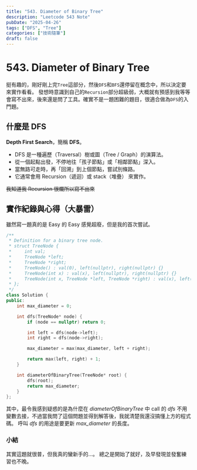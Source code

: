 ```yaml
---
title: "543. Diameter of Binary Tree"
description: "Leetcode 543 Note"
pubDate: "2025-04-26"
tags: ["DFS", "Tree"]
categories: ["技術隨筆"]
draft: false
---
```

# 543. Diameter of Binary Tree
挺有趣的，剛好剛上完`Tree`這部分，然後`DFS`和`BFS`還停留在概念中，所以決定要來實作看看。
發想時意識到自己的`Recursion`部分超級弱，大概就有預感到我等等會寫不出來，後來還是問了工具。確實不是一題困難的題目，很適合做為`DFS`的入門題。

## 什麼是 DFS
**Depth First Search**，簡稱 **DFS**。
* DFS 是一種遍歷（Traversal）樹或圖（Tree / Graph）的演算法。
* 從一個起點出發，不停地往「孩子節點」或「相鄰節點」深入。
* 當無路可走時，再「回溯」到上個節點，嘗試別條路。
* 它通常會用 Recursion（遞迴）或 stack（堆疊） 來實作。

~~我知道我 Recursion 很爛所以寫不出來~~

## 實作紀錄與心得（大暴雷）
雖然寫一題真的是 Easy 的 Easy 感覺超廢，但是我的首次嘗試。
```cpp
/**
 * Definition for a binary tree node.
 * struct TreeNode {
 *     int val;
 *     TreeNode *left;
 *     TreeNode *right;
 *     TreeNode() : val(0), left(nullptr), right(nullptr) {}
 *     TreeNode(int x) : val(x), left(nullptr), right(nullptr) {}
 *     TreeNode(int x, TreeNode *left, TreeNode *right) : val(x), left(left), right(right) {}
 * };
 */
class Solution {
public:
    int max_diameter = 0;

    int dfs(TreeNode* node) {
        if (node == nullptr) return 0;

        int left = dfs(node->left);
        int right = dfs(node->right);

        max_diameter = max(max_diameter, left + right);

        return max(left, right) + 1;
    }

    int diameterOfBinaryTree(TreeNode* root) {
        dfs(root);
        return max_diameter;
    }
};
```
其中，最令我感到疑惑的是為什麼在 *diameterOfBinaryTree* 中 call 的 *dfs* 不用變數去接，不過當我問了這個問題並得到解答後，我就清楚我還沒搞懂上方的程式碼。
呼叫 *dfs* 的用途是要更新 *max_diameter* 的長度。

### 小結
其實這題就很普，但我真的蠻新手的...。
總之是開始了就好，及早發現並發奮練習也不晚。